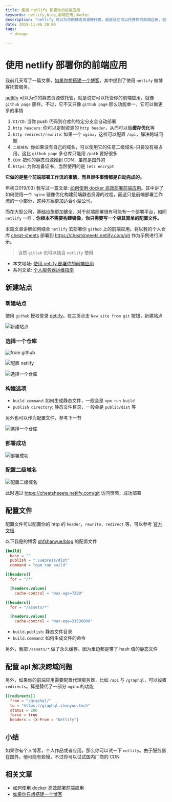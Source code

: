 ```yaml
---
title: 使用 netlify 部署你的前端应用
keywords: netlify,blog,前端应用,docker
description: "netlify 可以为你的静态资源做托管，就是说它可以托管你的前端应用，就像 github page 那样。不过，它不又只像 github page 那么功能单一。"
date: 2019-11-06 20:00
tags:
  - devops

---
```


# 使用 netlify 部署你的前端应用

我前几天写了一篇文章，[如果你想搭建一个博客](https://shanyue.tech/op/if-you-want-a-blog)，其中提到了使用 `netlify` 做博客托管服务。

[netlify](https://www.netlify.com/) 可以为你的静态资源做托管，就是说它可以托管你的前端应用，就像 `github page` 那样。不过，它不又只像 `github page` 那么功能单一，它可以做更多的事情

1. `CI/CD`: 当你 push 代码到仓库的特定分支会自动部署
1. `http headers`: 你可以定制资源的 `http header`，从而可以做**缓存优化**等
1. `http redirect/rewrite`: 如果一个 `nginx`，这样可以配置 `/api`，解决跨域问题
1. `二级域名`: 你如果没有自己的域名，可以使用它的任意二级域名-只要没有被占用，这比 `github page` 多仓库只能用 `/path` 要好很多
1. `CDN`: 把你的静态资源推到 CDN，虽然是国外的
1. `https`: 为你准备证书，当然使用的是 `lets encrypt`

**它做的是整个前端部署工作流的事情，而且很多事情都是自动完成的。**

年初(2019/03) 我写过一篇文章: [如何使用 docker 高效部署前端应用](https://shanyue.tech/op/deploy-fe-with-docker)。其中讲了如何使用一个 `nginx` 镜像优化构建前端静态资源的过程，而这只是前端部署工作流的一小部分，这种方案更加适合小型公司。

而在大型公司，基础设施更加健全，对于前端部署很有可能有一个部署平台，如同 `netlify` 一样：**你根本不需要构建镜像，你只需要写一个极其简单的配置文件。**

本篇文章讲解如何结合 `netlify` 去部署你 `github` 上的前端应用。将以我的个人仓库 [cheat-sheets](https://github.com/shfshanyue/cheat-sheets) 部署到 <https://cheatsheeets.netlify.com/git> 作为示例进行演示。

> 当然 `gitlab` 也可以结合 `netlify` 使用

+ 本文地址: [使用 netlify 部署你的前端应用](https://shanue.tech/op/deploy-fe-with-netlify)
+ 系列文章: [个人服务器运维指南](https://shanyue.tech/op)

## 新建站点

### 新建站点

使用 `github` 授权登录 [netlify](https://www.netlify.com/)。在主页点击 `New site from git` 按钮，新建站点

![新建站点](./assets/netlify-new-site.jpg)

### 选择一个仓库

![from github](./assets/netlify-2.jpg)

![配置 netlify](./assets/netlify-step2.jpg)

![选择一个仓库](./assets/netlify-repo-access.jpg)

### 构建选项

+ `build command`: 如何生成静态文件，一般会是 `npm run build`
+ `publish directory`: 静态文件目录，一般会是 `public/dist` 等

另外也可以作为配置文件，参考下一节

![选择一个仓库](./assets/netlify-build-options.jpg)

### 部署成功

![部署成功](./assets/netlify-ok.png)

### 配置二级域名

![配置二级域名](./assets/netlify-custom-domain.jpg)

此时通过 <https://cheatsheeets.netlify.com/git> 访问页面，成功部署

## 配置文件

配置文件可以配置你的 http 的 `header`，`rewrite`，`redirect` 等，可以参考 [官方文档](https://docs.netlify.com/configure-builds/file-based-configuration/#headers)

以下我是的博客 [shfshanyue/blog](https://github.com/shfshanyue/blog) 的配置文件

``` toml
[build]
  base = ""
  publish = ".vuepress/dist"
  command = "npm run build"

[[headers]]
  for = "/*"

  [headers.values]
    cache-control = "max-age=7200"

[[headers]]
  for = "/assets/*"

  [headers.values]
    cache-control = "max-age=31536000"
```

+ `build.publish`: 静态文件目录
+ `build.command`: 如何生成文件的命令

另外，我把 `/assets/*` 做了永久缓存，因为里边都是带了 hash 值的静态文件

## 配置 api 解决跨域问题

另外，如果你的前端应用需要配置代理服务器，比如 `/api` 与 `/graphql`，可以设置 `redirects`。算是替代了一部分 `nginx` 的功能

``` toml
[[redirects]]
  from = "/graphql/"
  to = "https://graphql.shanyue.tech"
  status = 200
  force = true
  headers = {X-From = "Netlify"}
```

## 小结

如果你有个人博客，个人作品或者应用，那么你可以试一下 `netlify`。由于服务器在国外，他可能有些慢，不过你可以试试国内厂商的 CDN

## 相关文章

+ [如何使用 docker 高效部署前端应用](https://docs.netlify.com/routing/redirects/rewrites-proxies/#limitations)
+ [如果你只想搭建一个博客](https://shanyue.tech/op/if-you-want-a-blog)
